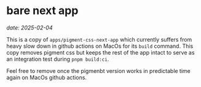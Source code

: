 # bare next app

_date: 2025-02-04_

This is a copy of `apps/pigment-css-next-app` which currently suffers from heavy slow down in github actions on MacOs for its `build` command. This copy removes pigment css but keeps the rest of the app intact to serve as an integration test during `pnpm build:ci`.

Feel free to remove once the pigmenbt version works in predictable time again on MacOs github actions.

